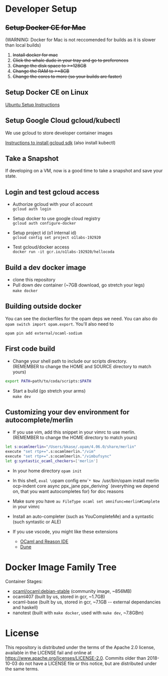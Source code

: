 # Developer Setup

## ~~Setup Docker CE for Mac~~
(WARNING: Docker for Mac is not reccomended for builds as it is slower than local builds)

1. ~~Install docker for mac~~
1. ~~Click the whale dude in your tray and go to preferences~~
1. ~~Change the disk space to >=128GB~~
1. ~~Change the RAM to >=8GB~~
1. ~~Change the cores to more (so your builds are faster)~~

## Setup Docker CE on Linux
[Ubuntu Setup Instructions](https://docs.docker.com/install/linux/docker-ce/ubuntu/)

## Setup Google Cloud gcloud/kubectl 
We use gcloud to store developer container images

[Instructions to install gcloud sdk](https://cloud.google.com/sdk/install)
(also install kubectl)

## Take a Snapshot
If developing on a VM, now is a good time to take a snapshot and save your state.

## Login and test gcloud access

* Authorize gcloud with your o1 account\
`gcloud auth login`

* Setup docker to use google cloud registry\
`gcloud auth configure-docker`

* Setup project id (o1 internal id)\
`gcloud config set project o1labs-192920`

* Test gcloud/docker access\
`docker run -it gcr.io/o1labs-192920/hellocoda`

## Build a dev docker image
* clone this repository 
* Pull down dev container  (~7GB download, go stretch your legs)\
`make docker` 

## Building outside docker

You can see the dockerfiles for the opam deps we need. You can also
do `opam switch import opam.export`. You'll also need to

`opam pin add external/ocaml-sodium`

## First code build

* Change your shell path to include our scripts directory.\
(REMEMBER to change the HOME and SOURCE directory to match yours)

```bash
export PATH=path/to/coda/scripts:$PATH
```

* Start a build (go stretch your arms)\
`make dev`

## Customizing your dev environment for autocomplete/merlin

* If you use vim, add this snippet in your vimrc to use merlin.\
(REMEMBER to change the HOME directory to match yours)

```bash
let s:ocamlmerlin="/Users/bkase/.opam/4.06.0/share/merlin"
execute "set rtp+=".s:ocamlmerlin."/vim"
execute "set rtp+=".s:ocamlmerlin."/vimbufsync"
let g:syntastic_ocaml_checkers=['merlin']
```

* In your home directory `opam init`
* In this shell, `eval \`opam config env\``* Now `/usr/bin/opam install merlin ocp-indent core async ppx_jane ppx_deriving` (everything we depend on, that you want autocompletes for) for doc reasons
* Make sure you have `au FileType ocaml set omnifunc=merlin#Complete` in your vimrc
* Install an auto-completer (such as YouCompleteMe) and a syntastic (such syntastic or ALE)

* If you use vscode, you might like these extensions
   * [OCaml and Reason IDE](https://marketplace.visualstudio.com/items?itemName=freebroccolo.reasonml)
   * [Dune](https://marketplace.visualstudio.com/items?itemName=maelvalais.dune)

# Docker Image Family Tree

Container Stages:
* [ocaml/ocaml:debian-stable](https://hub.docker.com/r/ocaml/ocaml/) (community image, ~856MB) 
* ocaml407 (built by us, stored in gcr, ~1.7GB)
* ocaml-base (built by us, stored in gcr, ~7.1GB -- external dependancies and haskell)
* nanotest (built with `make docker`, used with `make dev`, ~7.8GBm)

# License

This repository is distributed under the terms of the Apache 2.0 license,
available in the LICENSE fail and online at
https://www.apache.org/licenses/LICENSE-2.0. Commits older than 2018-10-03 do
not have a LICENSE file or this notice, but are distributed under the same terms.
